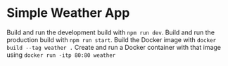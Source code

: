 # Simple Weather App

Build and run the development build with `npm run dev`.
Build and run the production build with `npm run start`.
Build the Docker image with `docker build --tag weather .`
Create and run a Docker container with that image using `docker run -itp 80:80 weather`
